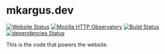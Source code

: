 # mkargus.dev
[![Website Status](https://img.shields.io/website/https/mkargus.dev.svg)](https://mkargus.dev)
[![Mozilla HTTP Observatory](https://img.shields.io/mozilla-observatory/grade-score/mkargus.dev.svg)](https://observatory.mozilla.org/analyze/www.mkargus.dev)
[![Build Status](https://github.com/mkargus/mkargus.dev/workflows/Node%20CI/badge.svg)](https://github.com/mkargus/mkargus.dev)
[![dependencies Status](https://david-dm.org/mkargus/mkargus.dev/status.svg)](https://david-dm.org/mkargus/mkargus.dev)

This is the code that powers the website.
